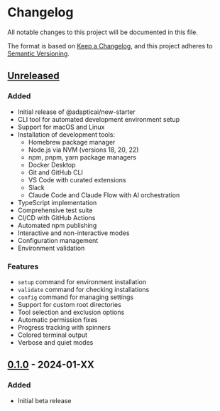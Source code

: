 # Changelog

All notable changes to this project will be documented in this file.

The format is based on [Keep a Changelog](https://keepachangelog.com/en/1.0.0/),
and this project adheres to [Semantic Versioning](https://semver.org/spec/v2.0.0.html).

## [Unreleased]

### Added
- Initial release of @adapticai/new-starter
- CLI tool for automated development environment setup
- Support for macOS and Linux
- Installation of development tools:
  - Homebrew package manager
  - Node.js via NVM (versions 18, 20, 22)
  - npm, pnpm, yarn package managers
  - Docker Desktop
  - Git and GitHub CLI
  - VS Code with curated extensions
  - Slack
  - Claude Code and Claude Flow with AI orchestration
- TypeScript implementation
- Comprehensive test suite
- CI/CD with GitHub Actions
- Automated npm publishing
- Interactive and non-interactive modes
- Configuration management
- Environment validation

### Features
- `setup` command for environment installation
- `validate` command for checking installations
- `config` command for managing settings
- Support for custom root directories
- Tool selection and exclusion options
- Automatic permission fixes
- Progress tracking with spinners
- Colored terminal output
- Verbose and quiet modes

## [0.1.0] - 2024-01-XX

### Added
- Initial beta release

[Unreleased]: https://github.com/adapticai/new-starter/compare/v0.1.0...HEAD
[0.1.0]: https://github.com/adapticai/new-starter/releases/tag/v0.1.0